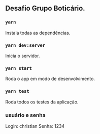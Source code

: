 ## Desafio Grupo Boticário.
### `yarn`
Instala todas as dependências.

### `yarn dev:server`
Inicia o servidor.

### `yarn start`
Roda o app em modo de desenvolvimento.

### `yarn test`
Roda todos os testes da aplicação.

### usuário e senha
Login: christian
Senha: 1234
